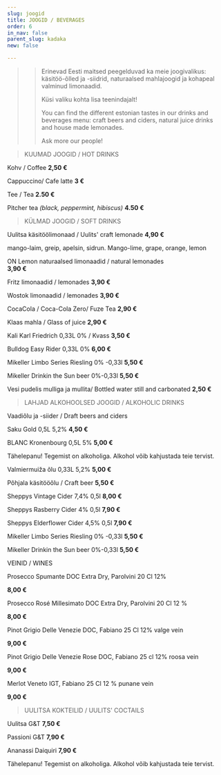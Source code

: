 ```yaml
---
slug: joogid
title: JOOGID / BEVERAGES
order: 6
in_nav: false
parent_slug: kadaka
new: false

---
```

<div class="ellipsis"></div>

> > Erinevad Eesti maitsed peegelduvad ka meie joogivalikus: käsitöö-õlled ja -siidrid, naturaalsed mahlajoogid ja kohapeal valminud limonaadid.
> >
> > Küsi valiku kohta lisa teenindajalt!
> >
> > You can find the different estonian tastes in our drinks and beverages menu: craft beers and ciders, natural juice drinks and house made lemonades.
> >
> > Ask more our people!

<div class="ellipsis"></div>

> KUUMAD JOOGID / HOT DRINKS

Kohv / Coffee **2,50 €**

Cappuccino/ Cafe latte **3 €**

Tee / Tea **2.50 €**

Pitcher tea _(black, peppermint, hibiscus)_  **4.50 €**

<div class="ellipsis"></div>

> KÜLMAD JOOGID / SOFT DRINKS

Uulitsa käsitöölimonaad / Uulits' craft lemonade **4,90 €**

<span class="koostis">mango-laim, greip, apelsin, sidrun. Mango-lime, grape, orange, lemon

ON Lemon naturaalsed limonaadid / natural lemonades  
**3,90 €**

Fritz limonaadid / lemonades **3,90 €**

Wostok limonaadid / lemonades **3,90 €**

CocaCola / Coca-Cola Zero/ Fuze Tea  **2,90 €**

Klaas mahla / Glass of juice **2,90 €**

Kali Karl Friedrich 0,33L 0% / Kvass  **3,50 €**

Bulldog Easy Rider 0,33L 0% **6,00 €**

Mikeller Limbo Series Riesling 0% -0,33l  **5,50 €**

Mikeller Drinkin the Sun beer 0%-0,33l  **5,50 €**

Vesi pudelis mulliga ja mullita/ Bottled water still and carbonated  **2,50 €**

<div class="ellipsis"></div>

> LAHJAD ALKOHOOLSED JOOGID / ALKOHOLIC DRINKS

<span class="special"></span> Vaadiõlu ja -siider / Draft beers and ciders

Saku Gold 0,5L 5,2%  **4,50 €**

BLANC  Kronenbourg 0,5L 5% **5,00 €**

<span class="koostis">Tähelepanu! Tegemist on alkoholiga.  Alkohol võib kahjustada teie tervist.</span>

Valmiermuiža õlu 0,33L 5,2%  **5,00 €**

Põhjala käsitööõlu / Craft beer **5,50 €**

Sheppys Vintage Cider 7,4% 0,5l  **8,00 €**

Sheppys Rasberry Cider 4% 0,5l  **7,90 €**

Sheppys Elderflower Cider 4,5% 0,5l  **7,90 €**

Mikeller Limbo Series Riesling 0% -0,33l  **5,50 €**

Mikeller Drinkin the Sun beer 0%-0,33l  **5,50 €**

<div class="ellipsis"></div> 

VEINID / WINES

Prosecco Spumante DOC Extra Dry, Parolvini 20 Cl 12%

**8,00 €**

Prosecco Rosé Millesimato DOC Extra Dry, Parolvini 20 Cl 12 %

**8,00 €**

Pinot Grigio Delle Venezie DOC, Fabiano 25 Cl 12% valge vein

**9,00 €**

Pinot Grigio Delle Venezie Rose DOC, Fabiano 25 cl 12% roosa vein

**9,00 €**

Merlot Veneto IGT, Fabiano 25 Cl 12 % punane vein

**9,00 €**

<div class="ellipsis"></div>

> UULITSA KOKTEILID / UULITS' COCTAILS

Uulitsa G&T **7,50 €**

Passioni G&T **7,90 €**

Ananassi Daiquiri **7,90 €**

<span class="koostis">Tähelepanu! Tegemist on alkoholiga. Alkohol võib kahjustada teie tervist.</span>